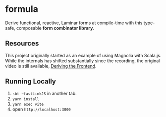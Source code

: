 # formula

Derive functional, reactive, Laminar forms at compile-time with this type-safe, composable **form combinator library**.

## Resources

This project originally started as an example of using Magnolia with Scala.js. While the internals has shifted substantially since the recording, the original video is still available, [Deriving the Frontend](https://youtu.be/JHriftPO62I).

## Running Locally

1. `sbt ~fastLinkJS` in another tab.
2. `yarn install`
3. `yarn exec vite`
4. open `http://localhost:3000`
